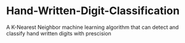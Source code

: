 # Hand-Written-Digit-Classification

A K-Nearest Neighbor machine learning algorithm that can detect and classify hand written digits with prescision
